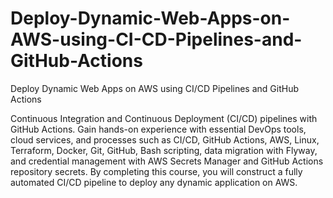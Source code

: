 # Deploy-Dynamic-Web-Apps-on-AWS-using-CI-CD-Pipelines-and-GitHub-Actions
Deploy Dynamic Web Apps on AWS using CI/CD Pipelines and GitHub Actions

Continuous Integration and Continuous Deployment (CI/CD) pipelines with GitHub Actions. Gain hands-on experience with essential DevOps tools, cloud services, and processes such as CI/CD, GitHub Actions, AWS, Linux, Terraform, Docker, Git, GitHub, Bash scripting, data migration with Flyway, and credential management with AWS Secrets Manager and GitHub Actions repository secrets. By completing this course, you will construct a fully automated CI/CD pipeline to deploy any dynamic application on AWS.

